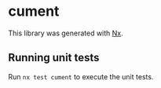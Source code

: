 # cument

This library was generated with [Nx](https://nx.dev).

## Running unit tests

Run `nx test cument` to execute the unit tests.
